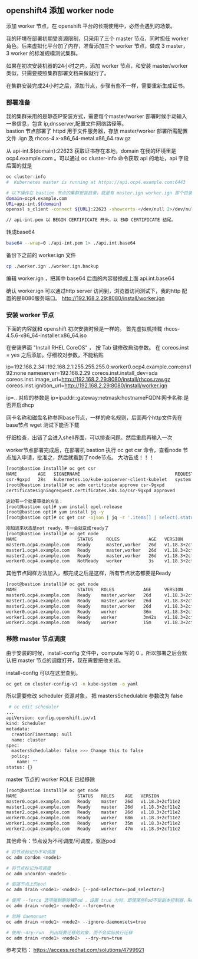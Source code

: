 ## openshift4 添加 worker node
添加 worker 节点，在 openshift 平台的长期使用中，必然会遇到的场景。

我的环境在部署初期受资源限制，只采用了三个 master 节点，同时担任 worker 角色。后来虚拟化平台加了内存，准备添加三个 worker 节点，做成 3 master， 3 worker 的标准规模测试集群。

如果在初次安装机器的24小时之内，添加 worker 节点，和安装 master/worker 类似，只需要按照集群部署文档来做就行了。

在集群安装完成24小时之后，添加节点，步骤有些不一样，需要重新生成证书。

### 部署准备
我的集群采用的是静态IP安装方式，需要每个master/worker 部署时候手动输入一串信息，包含 ip,dnsserver,配置文件网络路径等。  
bastion 节点部署了 httpd 用于文件服务器，存放 master/worker 部署所需配置文件 .ign 及 rhcos-4.x-x86_64-metal.x86_64.raw.gz

从 api-int.${domain}:22623 获取证书存在本地，domain 在我的环境里是 ocp4.example.com 。可以通过 oc cluster-info 命令获取 api 的地址，api 字段后面的就是

```bash
oc cluster-info 
#  Kubernetes master is running at https://api.ocp4.example.com:6443

# 以下操作在 bastion 节点的集群安装目录，就是有 master.ign worker.ign 那个目录
domain=ocp4.example.com
URL=api-int.${domain}
openssl s_client -connect ${URL}:22623 -showcerts </dev/null 2>/dev/null|openssl x509 -outform PEM > api-int.pem

// api-int.pem 以 BEGIN CERTIFICATE 开头，以 END CERTIFICATE 结尾。
```

转成base64
```bash
base64 --wrap=0 ./api-int.pem 1> ./api.int.base64
```

备份下之前的 worker.ign 文件
```bash
cp ./worker.ign ./worker.ign.backup
```

编辑 worker.ign ，把其中 base64 后面的内容替换成上面 api.int.base64 

确认 worker.ign 可以通过http server 访问到，浏览器访问测试下，我的http 配置的是8080服务端口。
http://192.168.2.29:8080/install/worker.ign


### 安装 worker 节点
下面的内容就和 openshift 初次安装时候是一样的。
首先虚拟机挂载 rhcos-4.5.6-x86_64-installer.x86_64.iso  

在安装界面 "Install RHEL CoreOS" ， 按 Tab 键修改启动参数。 
在 coreos.inst = yes 之后添加。仔细校对参数，不能粘贴

ip=192.168.2.34::192.168.2.1:255.255.255.0:worker0.ocp4.example.com:ens192:none nameserver=192.168.2.29 coreos.inst.install_dev=sda coreos.inst.image_url=http://192.168.2.29:8080/install/rhcos.raw.gz coreos.inst.ignition_url=http://192.168.2.29:8080/install/worker.ign 

ip=.. 对应的参数是 ip=ipaddr::gateway:netmask:hostnameFQDN:网卡名称:是否开启dhcp

网卡名称和磁盘名称参照base节点，一样的命名规则，后面两个http文件先在base节点 wget 测试下能否下载

仔细检查，出错了会进入shell界面，可以排查问题。然后重启再输入一次

worker节点部署完成后，在部署机 bastion 执行 oc get csr 命令，查看node 节点加入申请，批准之，然后就看到了node节点。 大功告成！！！

```bash
[root@bastion install]# oc get csr
NAME        AGE   SIGNERNAME                                    REQUESTOR                                                                   CONDITION
csr-9gxpd   28s   kubernetes.io/kube-apiserver-client-kubelet   system:serviceaccount:openshift-machine-config-operator:node-bootstrapper   Pending
[root@bastion install]# oc adm certificate approve csr-9gxpd 
certificatesigningrequest.certificates.k8s.io/csr-9gxpd approved

这边有一个批量审批的方法：
[root@bastion opt]# yum install epel-release
[root@bastion opt]# yum install jq -y
[root@bastion opt]# oc get csr -ojson | jq -r '.items[] | select(.status == {} ) | .metadata.name' | xargs oc adm certificate approve

刚加进来状态是not ready，等一会就变成ready了
[root@bastion install]# oc get node
NAME                       STATUS     ROLES           AGE   VERSION
master0.ocp4.example.com   Ready      master,worker   26d   v1.18.3+2cf11e2
master1.ocp4.example.com   Ready      master,worker   26d   v1.18.3+2cf11e2
master2.ocp4.example.com   Ready      master,worker   26d   v1.18.3+2cf11e2
worker0.ocp4.example.com   NotReady   worker          3s    v1.18.3+2cf11e2
```

其他节点同样方法加入，都完成之后是这样，所有节点状态都要是Ready
```bash
[root@bastion install]# oc get node
NAME                       STATUS   ROLES           AGE     VERSION
master0.ocp4.example.com   Ready    master,worker   26d     v1.18.3+2cf11e2
master1.ocp4.example.com   Ready    master,worker   26d     v1.18.3+2cf11e2
master2.ocp4.example.com   Ready    master,worker   26d     v1.18.3+2cf11e2
worker0.ocp4.example.com   Ready    worker          36m     v1.18.3+2cf11e2
worker1.ocp4.example.com   Ready    worker          3m42s   v1.18.3+2cf11e2
worker2.ocp4.example.com   Ready    worker          15m     v1.18.3+2cf11e2
```

### 移除 master 节点调度
由于安装的时候，install-config 文件中，compute 写的 0 ，所以部署之后会默认把 master 节点的调度打开，现在需要把他关闭。

install-config 可以在这里查到。
```bash
oc get cm cluster-config-v1 -n kube-system -o yaml
```

所以需要修改 scheduler 资源对象， 把 mastersSchedulable 参数改为 false
```bash
 # oc edit scheduler
...
apiVersion: config.openshift.io/v1
kind: Scheduler
metadata:
  creationTimestamp: null
  name: cluster
spec:
  mastersSchedulable: false >>> Change this to false
  policy:
    name: ""
status: {}

```

master 节点的 worker ROLE 已经移除
```bash
[root@bastion install]# oc get node
NAME                       STATUS   ROLES    AGE   VERSION
master0.ocp4.example.com   Ready    master   26d   v1.18.3+2cf11e2
master1.ocp4.example.com   Ready    master   26d   v1.18.3+2cf11e2
master2.ocp4.example.com   Ready    master   26d   v1.18.3+2cf11e2
worker0.ocp4.example.com   Ready    worker   68m   v1.18.3+2cf11e2
worker1.ocp4.example.com   Ready    worker   35m   v1.18.3+2cf11e2
worker2.ocp4.example.com   Ready    worker   47m   v1.18.3+2cf11e2
```

其他命令：节点设为不可调度/可调度，驱逐pod
```bash
# 将节点标记为不可调度
oc adm cordon <node1>

# 将节点标记为可调度
oc adm uncordon <node1>

# 驱逐节点上的pod
oc adm drain <node1> <node2> [--pod-selector=<pod_selector>]

# 使用 --force 选项强制删除裸Pod 。设置 true 为时，即使某些Pod不受副本控制器，ReplicaSet，job，daemonset或StatefulSet的管理，也会继续删除：
oc adm drain <node1> <node2> --force=true

# 忽略 daemonset
oc adm drain <node1> <node2> --ignore-daemonsets=true

# 使用--dry-run  列出将要迁移的对象，而不会实际执行迁移
oc adm drain <node1> <node2>  --dry-run=true
```

参考文档：
https://access.redhat.com/solutions/4799921
